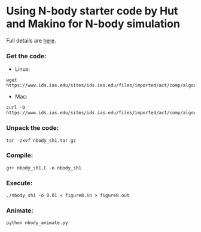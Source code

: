 # Using N-body starter code by Hut and Makino for N-body simulation

Full details are [here](https://www.ids.ias.edu/~piet/act/comp/algorithms/starter). 

### Get the code:

- Linux:
```
wget https://www.ids.ias.edu/sites/ids.ias.edu/files/imported/act/comp/algorithms/starter/nbody_sh1.tar.gz
```
- Mac:
```
curl -O https://www.ids.ias.edu/sites/ids.ias.edu/files/imported/act/comp/algorithms/starter/nbody_sh1.tar.gz
```

### Unpack the code:
```
tar -zxvf nbody_sh1.tar.gz
```

### Compile:
```
g++ nbody_sh1.C -o nbody_sh1
```

### Execute:
```
./nbody_sh1 -o 0.01 < figure8.in > figure8.out
```


### Animate:
```
python nbody_animate.py
```
